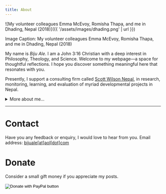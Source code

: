 ```yaml
---
title: About
---
```


![My volunteer colleagues Emma McEvoy, Romisha Thapa, and me in Dhading, Nepal (2018)]({{ '/assets/images/dhading.png' | url }})

Image Caption: My volunteer colleagues Emma McEvoy, Romisha Thapa, and me in Dhading, Nepal (2018)

My name is _Biju Ale_. I am a John 3:16 Christian with a deep interest in Philosophy, Theology, and Science. Welcome to my webpage—a space for thoughtful reflections. I hope you discover something meaningful here that resonates with you.

Presently, I support a consulting firm called [Scott Wilson Nepal](https://swnepal.com.np/biju-ale/), in research, monitoring, learning, and evaluation of myriad developmental projects in Nepal. <details class="details-animated ">

<summary>More about me...</summary>

- I support humanitarian and educational causes.

- I believe that naturalism, scientism, postmodernism, and critical theory are flawed worldviews.

- Some of my favorite authors are C.S. Lewis, J.R.R. Tolkien, Richard Swinburne, Pascal, William Lane Craig, and J.P. Moreland.

- Some of my favorite bands and arists are Johnny Cash, Hank Williams, Elizabeth Cotten, Kenny G, Creed, Evanescence, Symphony X, Seventh Wonder, War of Ages, Stravinsky, and Beethoven.

- My favorite guitarists are Buckethead, Michael Romeo, and Mark Tremonti.

- Some of my favorite shows are Batman: The Animated Series (1992), X-Men (1992), Full House (1987), Freaks and Geeks (1999), and Robert L. Kuhn’s Closer to Truth.

- I’m nostalgic for the charm of the ’90s and early 2000s—if only we could freeze in its cosy zeitgeist!

- I also enjoy hiking, cycling, photography, playing the guitar, and creative projects in art, craft, and lettering.

- I’m a dog lover.

- Find me elsewhere on the web: [Academia.edu](https://independent.academia.edu/BijuAle/), [LinkedIn](https://linkedin.com/in/bijuale/), [Facebook](https://fb.com/BijuAle), [Instagram](https://instagram.com/bijuale__)
</details>
<hr>

# Contact

Have you any feedback or enquiry, I would love to hear from you. Email address: <a href="mailto:bijuale@aol.com" target="_blank"    rel="noopener noreferrer"> bijuale[at]aol[dot]com</a>

<!-- ![Contact]({{ '/assets/images/contact.png' | url }}) -->

# Donate

Consider a small gift money if you appreciate my posts.

<form action="https://www.paypal.com/donate" method="post" target="_top">
<input type="hidden" name="hosted_button_id" value="M6UYLSALRKX5W" />
<input type="image" src="https://www.paypalobjects.com/en_US/i/btn/btn_donateCC_LG.gif" border="0" name="submit" title="PayPal - The safer, easier way to pay online!" alt="Donate with PayPal button" />
<img alt="" border="0" src="https://www.paypal.com/en_NP/i/scr/pixel.gif" width="1" height="1" />
</form>
